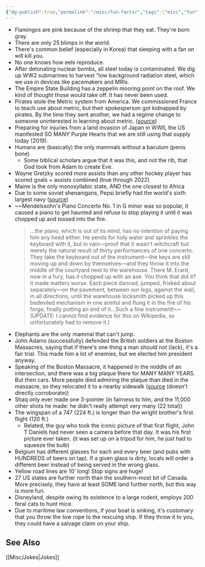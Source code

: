 ```yaml
---
{"dg-publish":true,"permalink":"/misc/fun-facts/","tags":["misc","fun"],"noteIcon":1}
---
```



* Flamingos are pink because of the shrimp that they eat. They're born gray.
* There are only 25 blimps in the world.
* There's common belief (especially in Korea) that sleeping with a fan on will kill you.
* No one knows how eels reproduce.
* After detonating nuclear bombs, all steel today is contaminated. We dig up WW2 submarines to harvest "low background radiation steel, which we use in devices like pacemakers and MRIs.
* The Empire State Building has a zeppelin mooring point on the roof. We kind of thought those would take off. It has never been used.
* Pirates stole the Metric system from America. We commissioned France to teach use about metric, but their spokesperson got kidnapped by pirates. By the time they sent another, we had a regime change to someone uninterested in learning about metric. ([source](https://www.npr.org/sections/thetwo-way/2017/12/28/574044232/how-pirates-of-the-caribbean-hijacked-americas-metric-system))
* Preparing for injuries from a land invasion of Japan in WWII, the US manifested SO MANY Purple Hearts that we are still using that supply today (2019).
* Humans are (basically) the only mammals without a baculum (penis bone)
	* Some biblical scholars argue that it was this, and not the rib, that God took from Adam to create Eve.
* Wayne Gretzky scored more assists than any other hockey player has scored goals + assists combined (true through 2022).
* Maine is the only monosyllabic state, AND the one closest to Africa
* Due to some soviet shenanigans, Pepsi briefly had the world's sixth largest navy ([source](https://www.sandboxx.us/blog/pepsi-navy-when-the-soviets-traded-warships-for-soft-drinks/))
* ~~Mendelssohn's Piano Concerto No. 1 in G minor was so popular, it caused a piano to get haunted and refuse to stop playing it until it was chopped up and tossed into the fire.
	 > ...the piano, which is out of its mind, has no intention of paying him any heed either. He sends for holy water and sprinkles the keyboard with it, but in vain—proof that it wasn't witchcraft but merely the natural result of thirty performances of one concerto. They take the keyboard out of the instrument—the keys are still moving up and down by themselves—and they throw it into the middle of the courtyard next to the warehouse. There M. Erard, now in a fury, has it chopped up with an axe. You think that did it? it made matters worse. Each piece danced, jumped, frisked about separately—on the pavement, between our legs, against the wall, in all directions, until the warehouse locksmith picked up this bedeviled mechanism in one armful and flung it in the fire of his forge, finally putting an end of it...Such a fine instrument!~~
	 > (UPDATE: I cannot find evidence for this on Wikipedia, so unfortunately had to remove it.)
* Elephants are the only mammal that can't jump.
* John Adams (successfully) defended the British soldiers at the Boston Massacres, saying that if there's one thing a man should not (lack), it's a fair trial. This made him a lot of enemies, but we elected him president anyway.
* Speaking of the Boston Massacre, it happened in the middle of an intersection, and there was a big plaque there for MANY MANY YEARS. But then cars. More people died admiring the plaque than died in the massacre, so they relocated it to a nearby sidewalk ([source](http://archive.boston.com/news/local/massachusetts/articles/2011/10/08/boston_massacre_monument_moved_again/) (doesn't directly corroborate))
* Shaq only ever made one 3-pointer (in fairness to him, and the 11,000 other shots he made: he didn't really attempt very many (22 total))
* The wingspan of a 747 (224 ft.) is longer than the wright brother's first flight (120 ft.)
	* Related, the guy who took the iconic picture of that first flight, John T Daniels had never seen a camera before that day. It was his first picture ever taken. (it was set up on a tripod for him, he just had to squeeze the bulb)
* Belgium has different glasses for each and every beer (and pubs with HUNDREDS of beers on tap). If a given glass is dirty, locals will order a different beer instead of being served in the wrong glass.
* Yellow road lines are 10' long! Stop signs are huge!
* 27 US states are further north than the southern-most bit of Canada. More precisely, they have at least SOME land further north, but this way is more fun.
* Disneyland, despite owing its existence to a large rodent, employs 200 feral cats to hunt mice.
* Due to maritime law conventions, if your boat is sinking, it's customary that you throw the tow rope to the rescuing ship. If they throw it to you, they could have a salvage claim on your ship.


## See Also
[[Misc/Jokes\|Jokes]]